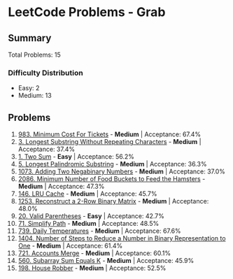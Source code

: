 # LeetCode Problems - Grab

## Summary
Total Problems: 15

### Difficulty Distribution

- Easy: 2
- Medium: 13

## Problems

1. [983. Minimum Cost For Tickets](https://leetcode.com/problems/minimum-cost-for-tickets/) - **Medium** | Acceptance: 67.4%
2. [3. Longest Substring Without Repeating Characters](https://leetcode.com/problems/longest-substring-without-repeating-characters/) - **Medium** | Acceptance: 37.4%
3. [1. Two Sum](https://leetcode.com/problems/two-sum/) - **Easy** | Acceptance: 56.2%
4. [5. Longest Palindromic Substring](https://leetcode.com/problems/longest-palindromic-substring/) - **Medium** | Acceptance: 36.3%
5. [1073. Adding Two Negabinary Numbers](https://leetcode.com/problems/adding-two-negabinary-numbers/) - **Medium** | Acceptance: 37.0%
6. [2086. Minimum Number of Food Buckets to Feed the Hamsters](https://leetcode.com/problems/minimum-number-of-food-buckets-to-feed-the-hamsters/) - **Medium** | Acceptance: 47.3%
7. [146. LRU Cache](https://leetcode.com/problems/lru-cache/) - **Medium** | Acceptance: 45.7%
8. [1253. Reconstruct a 2-Row Binary Matrix](https://leetcode.com/problems/reconstruct-a-2-row-binary-matrix/) - **Medium** | Acceptance: 48.0%
9. [20. Valid Parentheses](https://leetcode.com/problems/valid-parentheses/) - **Easy** | Acceptance: 42.7%
10. [71. Simplify Path](https://leetcode.com/problems/simplify-path/) - **Medium** | Acceptance: 48.5%
11. [739. Daily Temperatures](https://leetcode.com/problems/daily-temperatures/) - **Medium** | Acceptance: 67.6%
12. [1404. Number of Steps to Reduce a Number in Binary Representation to One](https://leetcode.com/problems/number-of-steps-to-reduce-a-number-in-binary-representation-to-one/) - **Medium** | Acceptance: 61.4%
13. [721. Accounts Merge](https://leetcode.com/problems/accounts-merge/) - **Medium** | Acceptance: 60.1%
14. [560. Subarray Sum Equals K](https://leetcode.com/problems/subarray-sum-equals-k/) - **Medium** | Acceptance: 45.9%
15. [198. House Robber](https://leetcode.com/problems/house-robber/) - **Medium** | Acceptance: 52.5%